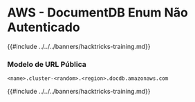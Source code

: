 # AWS - DocumentDB Enum Não Autenticado

{{#include ../../../banners/hacktricks-training.md}}

### Modelo de URL Pública
```
<name>.cluster-<random>.<region>.docdb.amazonaws.com
```
{{#include ../../../banners/hacktricks-training.md}}
